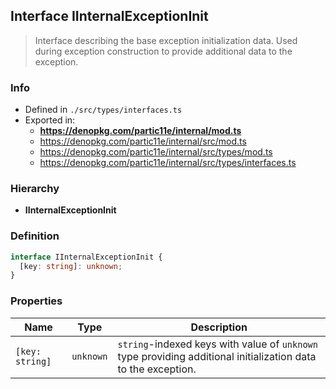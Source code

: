 ## Interface IInternalExceptionInit

> Interface describing the base exception initialization data. Used during
> exception construction to provide additional data to the exception.

### Info

* Defined in `./src/types/interfaces.ts`
* Exported in:
  * **https://denopkg.com/partic11e/internal/mod.ts**
  * https://denopkg.com/partic11e/internal/src/mod.ts
  * https://denopkg.com/partic11e/internal/src/types/mod.ts
  * https://denopkg.com/partic11e/internal/src/types/interfaces.ts

### Hierarchy
  * **IInternalExceptionInit**

### Definition

```ts
interface IInternalExceptionInit {
  [key: string]: unknown;
}
```

### Properties

| Name | Type | Description |
|------|------|-------------|
| `[key: string]` | `unknown` | `string`-indexed keys with value of `unknown` type providing additional initialization data to the exception. |

